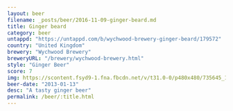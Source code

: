 ```yaml
---
layout: beer
filename: _posts/beer/2016-11-09-ginger-beard.md
title: Ginger beard
category: beer
untappd: "https://untappd.com/b/wychwood-brewery-ginger-beard/179572"
country: "United Kingdom"
brewery: "Wychwood Brewery"
breweryURL: "/brewery/wychwood-brewery.html"
style: "Ginger Beer"
score: 7
img: https://scontent.fsyd9-1.fna.fbcdn.net/v/t31.0-0/p480x480/735645_10151428533288745_183483934_o.jpg?_nc_cat=102&_nc_sid=e007fa&_nc_ohc=0ypb5vyZV6gAX-intDL&_nc_ht=scontent.fsyd9-1.fna&_nc_tp=6&oh=8609830df49322e0ae86ddb711852b12&oe=5F4B2EE2
beer-date: "2013-01-13"
desc: "A tasty ginger beer"
permalink: /beer/:title.html
---
```

